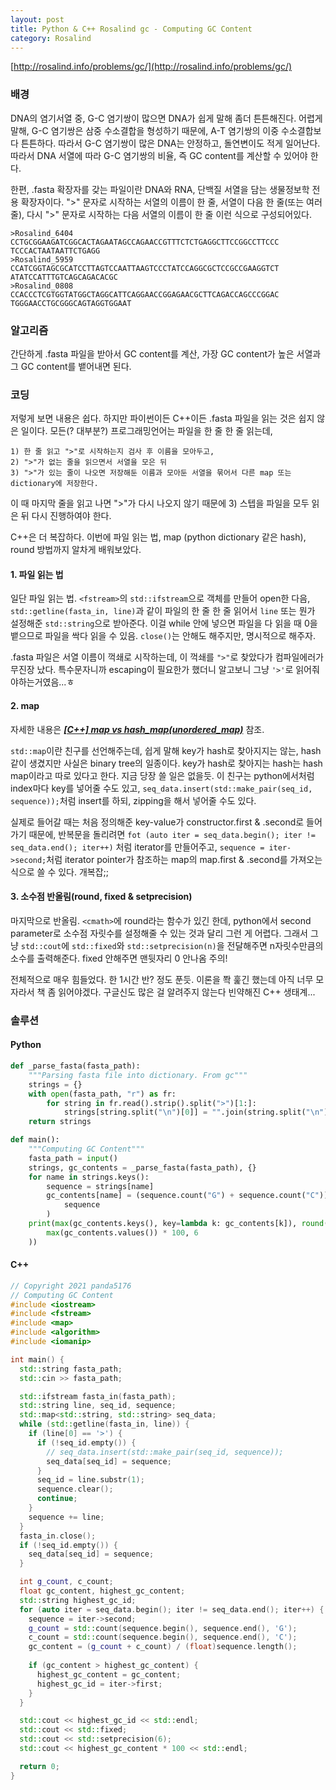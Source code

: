 ```yaml
---
layout: post
title: Python & C++ Rosalind gc - Computing GC Content
category: Rosalind
---
```


[http://rosalind.info/problems/gc/](http://rosalind.info/problems/gc/)

### 배경

DNA의 염기서열 중, G-C 염기쌍이 많으면 DNA가 쉽게 말해 좀더 튼튼해진다. 어렵게 말해, G-C 염기쌍은 삼중 수소결합을 형성하기 때문에, A-T 염기쌍의 이중 수소결합보다 튼튼하다. 따라서 G-C 염기쌍이 많은 DNA는 안정하고, 돌연변이도 적게 일어난다. 따라서 DNA 서열에 따라 G-C 염기쌍의 비율, 즉 GC content를 계산할 수 있어야 한다.

한편, .fasta 확장자를 갖는 파일이란 DNA와 RNA, 단백질 서열을 담는 생물정보학 전용 확장자이다. ">" 문자로 시작하는 서열의 이름이 한 줄, 서열이 다음 한 줄(또는 여러 줄), 다시 ">" 문자로 시작하는 다음 서열의 이름이 한 줄 이런 식으로 구성되어있다.

<!--description-->

```
>Rosalind_6404
CCTGCGGAAGATCGGCACTAGAATAGCCAGAACCGTTTCTCTGAGGCTTCCGGCCTTCCC
TCCCACTAATAATTCTGAGG
>Rosalind_5959
CCATCGGTAGCGCATCCTTAGTCCAATTAAGTCCCTATCCAGGCGCTCCGCCGAAGGTCT
ATATCCATTTGTCAGCAGACACGC
>Rosalind_0808
CCACCCTCGTGGTATGGCTAGGCATTCAGGAACCGGAGAACGCTTCAGACCAGCCCGGAC
TGGGAACCTGCGGGCAGTAGGTGGAAT
```

### 알고리즘

간단하게 .fasta 파일을 받아서 GC content를 계산, 가장 GC content가 높은 서열과 그 GC content를 뱉어내면 된다.

### 코딩

저렇게 보면 내용은 쉽다. 하지만 파이썬이든 C++이든 .fasta 파일을 읽는 것은 쉽지 않은 일이다. 모든(? 대부분?) 프로그래밍언어는 파일을 한 줄 한 줄 읽는데,

```
1) 한 줄 읽고 ">"로 시작하는지 검사 후 이름을 모아두고,
2) ">"가 없는 줄을 읽으면서 서열을 모은 뒤
3) ">"가 있는 줄이 나오면 저장해둔 이름과 모아둔 서열을 묶어서 다른 map 또는 dictionary에 저장한다. 
```

이 때 마지막 줄을 읽고 나면 ">"가 다시 나오지 않기 때문에 3) 스텝을 파일을 모두 읽은 뒤 다시 진행하여야 한다.

C++은 더 복잡하다. 이번에 파일 읽는 법, map (python dictionary 같은 hash), round 방법까지 알차게 배워보았다.

#### 1. 파일 읽는 법

일단 파일 읽는 법. `<fstream>`의 `std::ifstream`으로 객체를 만들어 open한 다음, `std::getline(fasta_in, line)`과 같이 파일의 한 줄 한 줄 읽어서 `line` 또는 뭔가 설정해준 `std::string`으로 받아준다. 이걸 while 안에 넣으면 파일을 다 읽을 때 0을 뱉으므로 파일을 싹다 읽을 수 있음. `close()`는 안해도 해주지만, 명시적으로 해주자.

.fasta 파일은 서열 이름이 꺽쇄로 시작하는데, 이 꺽쇄를 `">"`로 찾았다가 컴파일에러가 무진장 났다. 특수문자니까 escaping이 필요한가 했더니 알고보니 그냥 `'>'`로 읽어줘야하는거였음...ㅎ

#### 2. map 

자세한 내용은 ***[[C++] map vs hash_map(unordered_map)](https://gracefulprograming.tistory.com/3)*** 참조.

`std::map`이란 친구를 선언해주는데, 쉽게 말해 key가 hash로 찾아지지는 않는, hash같이 생겼지만 사실은 binary tree의 일종이다. key가 hash로 찾아지는 hash는 hash map이라고 따로 있다고 한다. 지금 당장 쓸 일은 없을듯. 이 친구는 python에서처럼 index마다 key를 넣어줄 수도 있고, `seq_data.insert(std::make_pair(seq_id, sequence));`처럼 insert를 하되, zipping을 해서 넣어줄 수도 있다.

실제로 들어갈 때는 처음 정의해준 key-value가 constructor.first & .second로 들어가기 때문에, 반복문을 돌리려면 `fot (auto iter = seq_data.begin(); iter != seq_data.end(); iter++)` 처럼 iterator를 만들어주고, `sequence = iter->second;`처럼 iterator pointer가 참조하는 map의 map.first & .second를 가져오는 식으로 쓸 수 있다. 개복잡;;

#### 3. 소수점 반올림(round, fixed & setprecision)

마지막으로 반올림. `<cmath>`에 round라는 함수가 있긴 한데, python에서 second parameter로 소수점 자릿수를 설정해줄 수 있는 것과 달리 그런 게 어렵다. 그래서 그냥 `std::cout`에 `std::fixed`와 `std::setprecision(n)`을 전달해주면 n자릿수만큼의 소수를 출력해준다. fixed 안해주면 맨뒷자리 0 안나옴 주의!

전체적으로 매우 힘들었다. 한 1시간 반? 정도 푼듯. 이론을 쫙 훑긴 했는데 아직 너무 모자라서 책 좀 읽어야겠다. 구글신도 많은 걸 알려주지 않는다 빈약해진 C++ 생태계...

### 솔루션

#### Python

```python
def _parse_fasta(fasta_path):
    """Parsing fasta file into dictionary. From gc"""
    strings = {}
    with open(fasta_path, "r") as fr:
        for string in fr.read().strip().split(">")[1:]:
            strings[string.split("\n")[0]] = "".join(string.split("\n")[1:])
    return strings

def main():
    """Computing GC Content"""
    fasta_path = input()
    strings, gc_contents = _parse_fasta(fasta_path), {}
    for name in strings.keys():
        sequence = strings[name]
        gc_contents[name] = (sequence.count("G") + sequence.count("C")) / len(
            sequence
        )
    print(max(gc_contents.keys(), key=lambda k: gc_contents[k]), round(
        max(gc_contents.values()) * 100, 6
    ))
```

#### C++

```c++
// Copyright 2021 panda5176
// Computing GC Content
#include <iostream>
#include <fstream>
#include <map>
#include <algorithm>
#include <iomanip>

int main() {
  std::string fasta_path;
  std::cin >> fasta_path;

  std::ifstream fasta_in(fasta_path);
  std::string line, seq_id, sequence;
  std::map<std::string, std::string> seq_data;
  while (std::getline(fasta_in, line)) {
    if (line[0] == '>') {
      if (!seq_id.empty()) {
        // seq_data.insert(std::make_pair(seq_id, sequence));
        seq_data[seq_id] = sequence;
      }
      seq_id = line.substr(1);
      sequence.clear();
      continue;
    }
    sequence += line;
  }
  fasta_in.close();
  if (!seq_id.empty()) {
    seq_data[seq_id] = sequence;
  }

  int g_count, c_count;
  float gc_content, highest_gc_content;
  std::string highest_gc_id;
  for (auto iter = seq_data.begin(); iter != seq_data.end(); iter++) {
    sequence = iter->second;
    g_count = std::count(sequence.begin(), sequence.end(), 'G');
    c_count = std::count(sequence.begin(), sequence.end(), 'C');
    gc_content = (g_count + c_count) / (float)sequence.length();
    
    if (gc_content > highest_gc_content) {
      highest_gc_content = gc_content;
      highest_gc_id = iter->first;
    }
  }

  std::cout << highest_gc_id << std::endl;
  std::cout << std::fixed;
  std::cout << std::setprecision(6);
  std::cout << highest_gc_content * 100 << std::endl;

  return 0;
}
```
